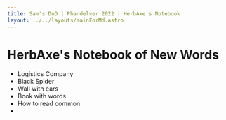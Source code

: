 ```yaml
---
title: Sam's DnD | Phandelver 2022 | HerbAxe's Notebook
layout: ../../layouts/mainForMd.astro
---
```


# HerbAxe's Notebook of New Words

-   Logistics Company
-   Black Spider
-   Wall with ears
-   Book with words
-   How to read common
-
